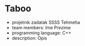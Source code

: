 # Taboo
- projetnik zadatak SSSS Tehmeha
- team members: Ime Prezime
- programming language: C++
- description: Opis
